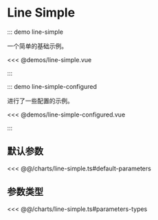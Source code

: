 # Line Simple

<chart-tags />

::: demo line-simple

一个简单的基础示例。

<<< @demos/line-simple.vue

:::

::: demo line-simple-configured

进行了一些配置的示例。

<<< @demos/line-simple-configured.vue

:::

## 默认参数

<<< @@/charts/line-simple.ts#default-parameters

## 参数类型

<<< @@/charts/line-simple.ts#parameters-types
